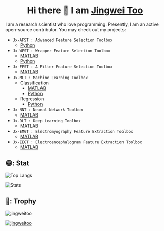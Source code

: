 ### <h1 align="center"> Hi there 👋 I am [Jingwei Too](https://jingweitoo.wordpress.com/)


<!--
**JingweiToo/JingweiToo** is a ✨ _special_ ✨ repository because its `README.md` (this file) appears on your GitHub profile.

Here are some ideas to get you started:

- 🔭 I’m currently working on ...
- 🌱 I’m currently learning ...
- 👯 I’m looking to collaborate on ...
- 🤔 I’m looking for help with ...
- 💬 Ask me about ...
- 📫 How to reach me: ...
- 😄 Pronouns: ...
- ⚡ Fun fact: ...
-->


I am a research scientist who love programming. Presently, I am an active open-source contributor. You may check out my projects:

* `Jx-AFST : Advanced Feature Selection Toolbox`
	* [Python](https://github.com/JingweiToo/Advanced-Feature-Selection-Toolbox)
* `Jx-WFST : Wrapper Feature Selection Toolbox`
	* [MATLAB](https://github.com/JingweiToo/Wrapper-Feature-Selection-Toolbox)  
	* [Python](https://github.com/JingweiToo/Wrapper-Feature-Selection-Toolbox-Python) 
* `Jx-FFST : A Filter Feature Selection Toolbox`
	* [MATLAB](https://github.com/JingweiToo/Filter-Feature-Selection-Toolbox)
* `Jx-MLT : Machine Learning Toolbox` 
	* Classification
		* [MATLAB](https://github.com/JingweiToo/Machine-Learning-Toolbox)  
		* [Python](https://github.com/JingweiToo/Machine-Learning-Toolbox-Python) 
	* Regression
		* [Python](https://github.com/JingweiToo/Machine-Learning-Regression-Toolbox)
* `Jx-NNT : Neural Network Toolbox`
	* [MATLAB](https://github.com/JingweiToo/Neural-Network-Toolbox)
* `Jx-DLT : Deep Learning Toolbox`
	* [MATLAB](https://github.com/JingweiToo/Deep-Learning-Toolbox)
* `Jx-EMGT : Electromyography Feature Extraction Toolbox`
	* [MATLAB](https://github.com/JingweiToo/EMG-Feature-Extraction-Toolbox)
* `Jx-EEGT : Electroencephalogram Feature Extraction Toolbox`
	* [MATLAB](https://github.com/JingweiToo/EEG-Feature-Extraction-Toolbox)


## 😄: Stat

![Top Langs](https://github-readme-stats.vercel.app/api/top-langs/?username=jingweitoo&theme=cobalt&langs_count=10&layout=compact)

![Stats](https://github-readme-stats.vercel.app/api?username=jingweitoo&theme=calm&show_icons=true&count_private=true)


## 🌱: Trophy

<img src="https://komarev.com/ghpvc/?username=jingweitoo&label=Profile%20views&color=0e75b6&style=flat" alt="jingweitoo" /> </p>
<p align="left"> 
	<a href="https://github.com/ryo-ma/github-profile-trophy">
	<img src="https://github-profile-trophy.vercel.app/?username=jingweitoo&theme=chalk&margin-w=15" alt="jingweitoo" />
	</a> 
</p>

